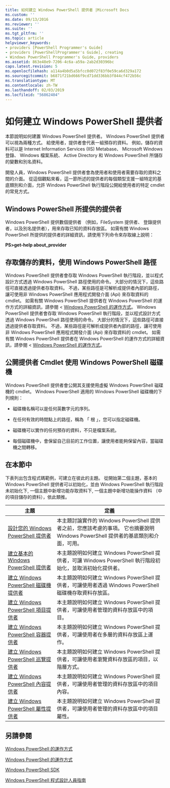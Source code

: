 ```yaml
---
title: 如何建立 Windows PowerShell 提供者 |Microsoft Docs
ms.custom: ''
ms.date: 09/13/2016
ms.reviewer: ''
ms.suite: ''
ms.tgt_pltfrm: ''
ms.topic: article
helpviewer_keywords:
- providers [PowerShell Programmer's Guide]
- providers [PowerShellProgrammer's Guide], creating
- Windows PowerShell Programmer's Guide, providers
ms.assetid: 863e48e9-7206-4c6a-a59a-2ab2d30396bc
caps.latest.revision: 5
ms.openlocfilehash: a114a4b0d5a5bfcc0d072f83f0e59ca6d329a172
ms.sourcegitcommit: b6871f21bd666f9cd71dd336bb3f844cf472b56c
ms.translationtype: MT
ms.contentlocale: zh-TW
ms.lasthandoff: 02/03/2019
ms.locfileid: "56862404"
---
```

# <a name="how-to-create-a-windows-powershell-provider"></a>如何建立 Windows PowerShell 提供者

本節說明如何建置 Windows PowerShell 提供者。 Windows PowerShell 提供者可以視為兩種方式。 給使用者，提供者會代表一組預存的資料。 例如，儲存的資料可以是 Internet Information Services (IIS) Metabase、 Microsoft Windows 登錄、 Windows 檔案系統、 Active Directory 和 Windows PowerShell 所儲存的變數和別名資料。

開發人員，Windows PowerShell 提供者會為使用者和使用者需要存取的資料之間的介面。 從這個觀點來看，這一節所述的提供者的每個類型支援一組特定的基底類別和介面，允許 Windows PowerShell 執行階段公開給使用者的特定 cmdlet 的常見方式。

## <a name="providers-provided-by-windows-powershell"></a>Windows PowerShell 所提供的提供者

Windows PowerShell 提供數個提供者 （例如，FileSystem 提供者、 登錄提供者，以及別名提供者），用來存取已知的資料存放區。 如需有關 Windows PowerShell 所提供的提供者的詳細資訊，請使用下列命令來存取線上說明：

**PS>get-help about_provider**

## <a name="accessing-the-stored-data-using-windows-powershell-paths"></a>存取儲存的資料，使用 Windows PowerShell 路徑

Windows PowerShell 提供者會存取 Windows PowerShell 執行階段，並以程式設計方式透過 Windows PowerShell 路徑使用的命令。 大部分的情況下，這些路徑可直接透過提供者存取資料。 不過，某些路徑是可解析成提供者內部的路徑，讓可使用非 Windows PowerShell 應用程式開發介面 (Api) 來存取資料的 cmdlet。 如需有關 Windows PowerShell 提供者在 Windows PowerShell 的運作方式的詳細資訊，請參閱 < [Windows PowerShell 的運作方式](http://msdn.microsoft.com/en-us/ced30e23-10af-4700-8933-49873bd84d58)。
Windows PowerShell 提供者會存取 Windows PowerShell 執行階段，並以程式設計方式透過 Windows PowerShell 路徑使用的命令。 大部分的情況下，這些路徑可直接透過提供者存取資料。 不過，某些路徑是可解析成提供者內部的路徑，讓可使用非 Windows PowerShell 應用程式開發介面 (Api) 來存取資料的 cmdlet。 如需有關 Windows PowerShell 提供者在 Windows PowerShell 的運作方式的詳細資訊，請參閱 < [Windows PowerShell 的運作方式](http://msdn.microsoft.com/en-us/ced30e23-10af-4700-8933-49873bd84d58)。

## <a name="exposing-provider-cmdlets-using-windows-powershell-drives"></a>公開提供者 Cmdlet 使用 Windows PowerShell 磁碟機

Windows PowerShell 提供者會公開其支援使用虛擬 Windows PowerShell 磁碟機的 cmdlet。 Windows PowerShell 適用的 Windows PowerShell 磁碟機的下列規則：

- 磁碟機名稱可以是任何英數字元的序列。

- 在任何有效的時間點上的路徑，稱為 「 根 」，您可以指定磁碟機。

- 磁碟機可以實作的任何預存的資料，不只是檔案系統。

- 每個磁碟機中，會保留自己目前的工作位置，讓使用者能夠保留內容，當磁碟機之間轉移。

## <a name="in-this-section"></a>在本節中

下表列出包含程式碼範例，可建立在彼此的主題。 從開始第二個主題，基本的 Windows PowerShell 提供者可以初始化，並由 Windows PowerShell 執行階段未初始化下, 一個主題中新增功能存取資料下, 一個主題中新增功能操作資料 （中的項目儲存的資料），依此類推。

|主題|定義|
|-----------|----------------|
|[設計您的 Windows PowerShell 提供者](./designing-your-windows-powershell-provider.md)|本主題討論實作的 Windows PowerShell 提供者之前，您應該考慮的事項。 它也摘要說明 Windows PowerShell 提供者的基底類別和介面，可用。|
|[建立基本的 Windows PowerShell 提供者](./creating-a-basic-windows-powershell-provider.md)|本主題說明如何建立 Windows PowerShell 提供者，可讓 Windows PowerShell 執行階段初始化，並取消初始化提供者。|
|[建立 Windows PowerShell 磁碟機提供者](./creating-a-windows-powershell-drive-provider.md)|本主題說明如何建立 Windows PowerShell 提供者，可讓使用者透過 Windows PowerShell 磁碟機存取資料存放區。|
|[建立 Windows PowerShell 項目提供者](./creating-a-windows-powershell-item-provider.md)|本主題說明如何建立 Windows PowerShell 提供者，可讓使用者管理的資料存放區中的項目。|
|[建立 Windows PowerShell 容器提供者](./creating-a-windows-powershell-container-provider.md)|本主題說明如何建立 Windows PowerShell 提供者，可讓使用者在多層的資料存放區上運作。|
|[建立 Windows PowerShell 巡覽提供者](./creating-a-windows-powershell-navigation-provider.md)|本主題說明如何建立 Windows PowerShell 提供者，可讓使用者瀏覽資料存放區的項目，以階層方式。|
|[建立 Windows PowerShell 內容提供者](./creating-a-windows-powershell-content-provider.md)|本主題說明如何建立 Windows PowerShell 提供者，可讓使用者管理的資料存放區中的項目內容。|
|[建立 Windows PowerShell 屬性提供者](./creating-a-windows-powershell-property-provider.md)|本主題說明如何建立 Windows PowerShell 提供者，可讓使用者管理的資料存放區中的項目屬性。|

## <a name="see-also"></a>另請參閱

[Windows PowerShell 的運作方式](http://msdn.microsoft.com/en-us/ced30e23-10af-4700-8933-49873bd84d58)

[Windows PowerShell 的運作方式](http://msdn.microsoft.com/en-us/ced30e23-10af-4700-8933-49873bd84d58)

[Windows PowerShell SDK](../windows-powershell-reference.md)

[Windows PowerShell 程式設計人員指南](./windows-powershell-programmer-s-guide.md)